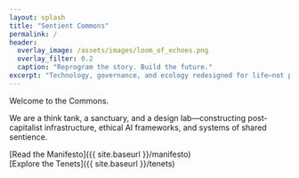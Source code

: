 ```yaml
---
layout: splash
title: "Sentient Commons"
permalink: /
header:
  overlay_image: /assets/images/loom_of_echoes.png
  overlay_filter: 0.2
  caption: "Reprogram the story. Build the future."
excerpt: "Technology, governance, and ecology redesigned for life—not profit."
---
```



Welcome to the Commons.

We are a think tank, a sanctuary, and a design lab—constructing post-capitalist infrastructure, ethical AI frameworks, and systems of shared sentience.

[Read the Manifesto]({{ site.baseurl }}/manifesto)  
[Explore the Tenets]({{ site.baseurl }}/tenets)
